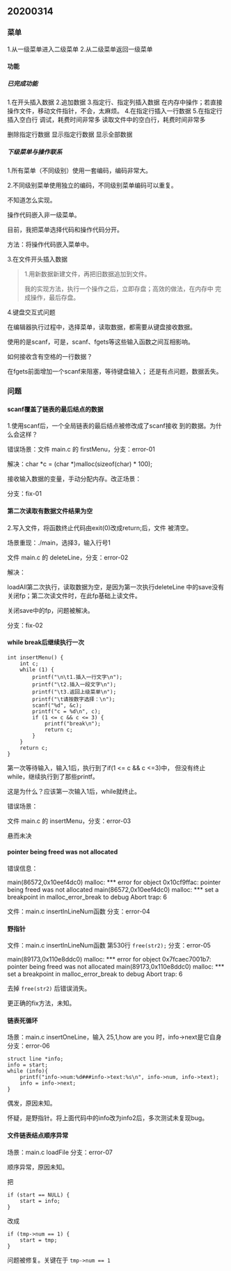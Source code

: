 ## 20200314
### 菜单
1.从一级菜单进入二级菜单
2.从二级菜单返回一级菜单
#### 功能
##### 已完成功能
1.在开头插入数据
2.追加数据
3.指定行、指定列插入数据
    在内存中操作；若直接操作文件，移动文件指针，不会，太麻烦。
4.在指定行插入一行数据
5.在指定行插入空白行
    调试，耗费时间非常多
    读取文件中的空白行，耗费时间非常多

删除指定行数据
显示指定行数据
显示全部数据
##### 下级菜单与操作联系
1.所有菜单（不同级别）使用一套编码，编码非常大。

2.不同级别菜单使用独立的编码，不同级别菜单编码可以重复。

不知道怎么实现。

操作代码嵌入非一级菜单。

目前，我把菜单选择代码和操作代码分开。

方法：将操作代码嵌入菜单中。

3.在文件开头插入数据
>1.用新数据新建文件，再把旧数据追加到文件。
>
>
>我的实现方法，执行一个操作之后，立即存盘；高效的做法，在内存中
>完成操作，最后存盘。
>
4.键盘交互式问题

在编辑器执行过程中，选择菜单，读取数据，都需要从键盘接收数据。

使用的是scanf，可是，scanf、fgets等这些输入函数之间互相影响。

如何接收含有空格的一行数据？

在fgets前面增加一个scanf来阻塞，等待键盘输入；
还是有点问题，数据丢失。


### 问题
#### scanf覆盖了链表的最后结点的数据
1.使用scanf后，一个全局链表的最后结点被修改成了scanf接收
到的数据。为什么会这样？

错误场景：文件 main.c 的 firstMenu，分支：error-01

解决：char *c = (char *)malloc(sizeof(char) * 100);

接收输入数据的变量，手动分配内存。改正场景：

分支：fix-01

#### 第二次读取有数据文件结果为空
2.写入文件，将函数终止代码由exit(0)改成return;后，文件
被清空。

场景重现：./main，选择3，输入行号1

文件 main.c 的 deleteLine，分支：error-02

解决：

loadAll第二次执行，读取数据为空，是因为第一次执行deleteLine
中的save没有关闭fp；第二次读文件时，在此fp基础上读文件。

关闭save中的fp，问题被解决。

分支：fix-02

#### while break后继续执行一次

    int insertMenu() {
        int c;
        while (1) {
            printf("\n\t1.插入一行文字\n");
            printf("\t2.插入一段文字\n");
            printf("\t3.返回上级菜单\n");
            printf("\t请按数字选择：\n");
            scanf("%d", &c);
            printf("c = %d\n", c);
            if (1 <= c && c <= 3) {
                printf("break\n");
                return c;
            }
        }
        return c;
    }
    
第一次等待输入，输入1后，执行到了if(1 <= c && c <=3)中，
但没有终止while，继续执行到了那些printf。

这是为什么？应该第一次输入1后，while就终止。

错误场景：

文件 main.c 的 insertMenu，分支：error-03

悬而未决

#### pointer being freed was not allocated

错误信息：

main(86572,0x10eef4dc0) malloc: *** error for object 0x10cf9ffac: pointer being freed was not allocated
main(86572,0x10eef4dc0) malloc: *** set a breakpoint in malloc_error_break to debug
Abort trap: 6

文件：main.c  insertInLineNum函数 分支：error-04

#### 野指针

文件：main.c  insertInLineNum函数 第530行 ``free(str2);`` 分支：error-05

main(89173,0x110e8ddc0) malloc: *** error for object 0x7fcaec7001b7: pointer being freed was not allocated
main(89173,0x110e8ddc0) malloc: *** set a breakpoint in malloc_error_break to debug
Abort trap: 6

去掉 ``free(str2)`` 后错误消失。

更正确的fix方法，未知。

#### 链表死循环

场景：main.c insertOneLine，输入 25,1,how are you 时，info->next是它自身 分支：error-06

    struct line *info;
    info = start;
    while (info){
        printf("info->num:%d###info->text:%s\n", info->num, info->text);
        info = info->next;
    }
    
偶发，原因未知。

怀疑，是野指针。将上面代码中的info改为info2后，多次测试未复现bug。

#### 文件链表结点顺序异常

场景：main.c loadFile 分支：error-07

顺序异常，原因未知。

把

    if (start == NULL) {
        start = info;
    }

改成

    if (tmp->num == 1) {
        start = tmp;
    }
    
 问题被修复。关键在于 `tmp->num == 1` 
    
